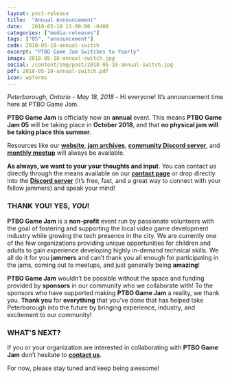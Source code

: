 ```yaml
---
layout: post-release
title:  "Annual Announcement"
date:   2018-05-18 13:00:00 -0400
categories: ["media-releases"]
tags: ["05", "announcement"]
code: 2018-05-18-annual-switch
excerpt: "PTBO Game Jam Switches to Yearly"
image: 2018-05-18-annual-switch.jpg
social: /content/img/post/2018-05-18-annual-switch.jpg
pdf: 2018-05-18-annual-switch.pdf
icon: wpforms
---
```

_Peterborough, Ontario - May 18, 2018_ -  Hi everyone! It’s announcement time here at PTBO Game Jam.

**PTBO Game Jam** is officially now an **annual** event. This means **PTBO Game Jam 05** will be taking place in **October 2018**, and that **no physical jam will be taking place this summer**.

Resources like our **[website](http://ptbogamejam.com/)**, **[jam archives](http://ptbogamejam.com/archive/)**, **[community Discord server](http://discord.me/ptbogamejam)**, and **[monthly meetup](https://www.meetup.com/PTBOGameDev/)** will always be available.

**As always, we want to your your thoughts and input**. You can contact us directly through the means available on our **[contact page](http://ptbogamejam.com/contact/)** or drop directly into the **[Discord server](http://discord.me/ptbogamejam)** (it’s free, fast, and a great way to connect with your fellow jammers) and speak your mind!

   
### THANK YOU! YES, _YOU_!
**PTBO Game Jam** is a **non-profit** event run by passionate volunteers with the goal of fostering and supporting the local video game development industry while growing the tech presence in the city. We are currently one of the few organizations providing unique opportunities for children and adults to gain experience developing highly in-demand technical skills. We all do it for you **jammers** and can’t thank you all enough for participating in the jams, coming out to meetups, and just generally being **amazing**!

**PTBO Game Jam** wouldn’t be possible without the space and funding provided by **sponsors** in our community who we collaborate with! To the sponsors who have supported making **PTBO Game Jam** a reality, we thank you. **Thank you** for **everything** that you’ve done that has helped take Peterborough into the future by bringing experience, industry, and excitement to our community!

  
### WHAT'S NEXT?
If you or your organization are interested in collaborating with **PTBO Game Jam** don’t hesitate to **[contact us](http://ptbogamejam.com/contact/)**. 

For now, please stay tuned and keep being awesome!
